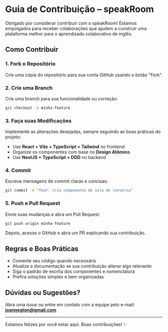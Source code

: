 # Guia de Contribuição – speakRoom

Obrigado por considerar contribuir com o speakRoom! Estamos empolgados para receber colaborações que ajudem a construir uma plataforma melhor para o aprendizado colaborativo de inglês.

## Como Contribuir

### 1. Fork o Repositório
Crie uma cópia do repositório para sua conta GitHub usando o botão "Fork".

### 2. Crie uma Branch
Crie uma branch para sua funcionalidade ou correção:
```bash
git checkout -b minha-feature
```

### 3. Faça suas Modificações
Implemente as alterações desejadas, sempre seguindo as boas práticas do projeto:
- Use **React + Vite + TypeScript + Tailwind** no frontend
- Organize os componentes com base no **Design Atômico**
- Use **NestJS + TypeScript + DDD** no backend

### 4. Commit
Escreva mensagens de commit claras e concisas:
```bash
git commit -m "feat: cria componente de sala de conversa"
```

### 5. Push e Pull Request
Envie suas mudanças e abra um Pull Request:
```bash
git push origin minha-feature
```

Depois, acesse o GitHub e abra um PR explicando sua contribuição.

## Regras e Boas Práticas
- Comente seu código quando necessário
- Atualize a documentação se sua contribuição alterar algo relevante
- Siga o padrão de escrita dos componentes e nomenclatura
- Prefira soluções simples e bem organizadas

## Dúvidas ou Sugestões?
Abra uma *issue* ou entre em contato com a equipe pelo e-mail: **joannegton@gmail.com**

---

Estamos felizes por você estar aqui. Boas contribuições! ✨